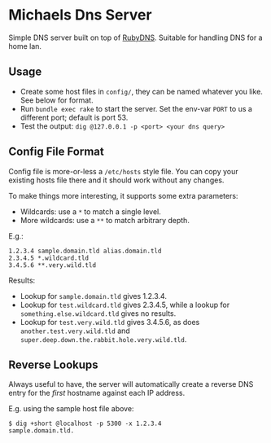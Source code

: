 # Michaels Dns Server
Simple DNS server built on top of [RubyDNS](https://github.com/ioquatix/rubydns). Suitable for handling DNS for a home lan.

## Usage
* Create some host files in `config/`, they can be named whatever you like. See below for format.
* Run `bundle exec rake` to start the server. Set the env-var `PORT` to us a different port; default is port 53.
* Test the output: `dig @127.0.0.1 -p <port> <your dns query>`

## Config File Format
Config file is more-or-less a `/etc/hosts` style file. You can copy your existing hosts file there and it should work without any changes.

To make things more interesting, it supports some extra parameters:

* Wildcards: use a `*` to match a single level.
* More wildcards: use a `**` to match arbitrary depth.

E.g.:

	1.2.3.4 sample.domain.tld alias.domain.tld
	2.3.4.5 *.wildcard.tld
	3.4.5.6 **.very.wild.tld

Results:

* Lookup for `sample.domain.tld` gives 1.2.3.4.
* Lookup for `test.wildcard.tld` gives 2.3.4.5, while a lookup for `something.else.wildcard.tld` gives no results.
* Lookup for `test.very.wild.tld` gives 3.4.5.6, as does `another.test.very.wild.tld` and `super.deep.down.the.rabbit.hole.very.wild.tld`.

## Reverse Lookups
Always useful to have, the server will automatically create a reverse DNS entry for the _first_ hostname against each IP address.

E.g. using the sample host file above:

	$ dig +short @localhost -p 5300 -x 1.2.3.4
	sample.domain.tld.
